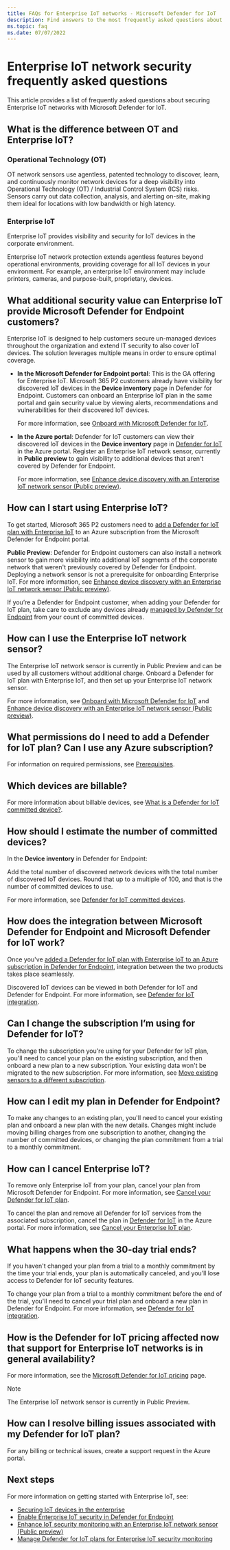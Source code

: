 ```yaml
---
title: FAQs for Enterprise IoT networks - Microsoft Defender for IoT
description: Find answers to the most frequently asked questions about Microsoft Defender for IoT Enterprise IoT networks.
ms.topic: faq
ms.date: 07/07/2022
---
```


# Enterprise IoT network security frequently asked questions

This article provides a list of frequently asked questions about securing Enterprise IoT networks with Microsoft Defender for IoT.

## What is the difference between OT and Enterprise IoT?

### Operational Technology (OT)

OT network sensors use agentless, patented technology to discover, learn, and continuously monitor network devices for a deep visibility into Operational Technology (OT) / Industrial Control System (ICS) risks. Sensors carry out data collection, analysis, and alerting on-site, making them ideal for locations with low bandwidth or high latency.

### Enterprise IoT

Enterprise IoT provides visibility and security for IoT devices in the corporate environment.

Enterprise IoT network protection extends agentless features beyond operational environments, providing coverage for all IoT devices in your environment. For example, an enterprise IoT environment may include printers, cameras, and purpose-built, proprietary, devices.

## What additional security value can Enterprise IoT provide Microsoft Defender for Endpoint customers?

Enterprise IoT is designed to help customers secure un-managed devices throughout the organization and extend IT security to also cover IoT devices. The solution leverages multiple means in order to ensure optimal coverage.

- **In the Microsoft Defender for Endpoint portal**: This is the GA offering for Enterprise IoT. Microsoft 365 P2 customers already have visibility for discovered IoT devices in the **Device inventory** page in Defender for Endpoint. Customers can onboard an Enterprise IoT plan in the same portal and gain security value by viewing alerts, recommendations and vulnerabilities for their discovered IoT devices.

    For more information, see [Onboard with Microsoft Defender for IoT](eiot-defender-for-endpoint.md).

- **In the Azure portal**: Defender for IoT customers can view their discovered IoT devices in the **Device inventory** page in [Defender for IoT](https://ms.portal.azure.com/#view/Microsoft_Azure_IoT_Defender/IoTDefenderDashboard/~/Getting_started) in the Azure portal. Register an Enterprise IoT network sensor, currently in **Public preview** to gain visibility to additional devices that aren't covered by Defender for Endpoint.

    For more information, see [Enhance device discovery with an Enterprise IoT network sensor (Public preview)](eiot-sensor.md).

## How can I start using Enterprise IoT?

To get started, Microsoft 365 P2 customers need to [add a Defender for IoT plan with Enterprise IoT](eiot-defender-for-endpoint.md) to an Azure subscription from the Microsoft Defender for Endpoint portal.

**Public Preview**: Defender for Endpoint customers can also install a network sensor to gain more visibility into additional IoT segments of the corporate network that weren't previously covered by Defender for Endpoint. Deploying a network sensor is not a prerequisite for onboarding Enterprise IoT. For more information, see [Enhance device discovery with an Enterprise IoT network sensor (Public preview)](eiot-sensor.md).

If you’re a Defender for Endpoint customer, when adding your Defender for IoT plan, take care to exclude any devices already [managed by Defender for Endpoint](/microsoft-365/security/defender-endpoint/device-discovery) from your count of committed devices.

## How can I use the Enterprise IoT network sensor?

The Enterprise IoT network sensor is currently in Public Preview and can be used by all customers without additional charge. Onboard a Defender for IoT plan with Enterprise IoT, and then set up your Enterprise IoT network sensor.

For more information, see [Onboard with Microsoft Defender for IoT](eiot-defender-for-endpoint.md) and [Enhance device discovery with an Enterprise IoT network sensor (Public preview)](eiot-sensor.md).

## What permissions do I need to add a Defender for IoT plan? Can I use any Azure subscription?

For information on required permissions, see [Prerequisites](eiot-defender-for-endpoint.md#prerequisites).

## Which devices are billable?

For more information about billable devices, see [What is a Defender for IoT committed device?](architecture.md#what-is-a-defender-for-iot-committed-device).

## How should I estimate the number of committed devices?

In the **Device inventory** in Defender for Endpoint:

Add the total number of discovered network devices with the total number of discovered IoT devices. Round that up to a multiple of 100, and that is the number of committed devices to use.

For more information, see [Defender for IoT committed devices](billing.md#defender-for-iot-committed-devices).


## How does the integration between Microsoft Defender for Endpoint and Microsoft Defender for IoT work?

Once you've [added a Defender for IoT plan with Enterprise IoT to an Azure subscription in Defender for Endpoint](/microsoft-365/security/defender-endpoint/enable-microsoft-defender-for-iot-integration#onboard-a-defender-for-iot-plan), integration between the two products takes place seamlessly.

Discovered IoT devices can be viewed in both Defender for IoT and Defender for Endpoint. For more information, see [Defender for IoT integration](/microsoft-365/security/defender-endpoint/enable-microsoft-defender-for-iot-integration).

## Can I change the subscription I’m using for Defender for IoT?

To change the subscription you're using for your Defender for IoT plan, you'll need to cancel your plan on the existing subscription, and then onboard a new plan to a new subscription. Your existing data won't be migrated to the new subscription. For more information, see [Move existing sensors to a different subscription](how-to-manage-subscriptions.md#move-existing-sensors-to-a-different-subscription).

## How can I edit my plan in Defender for Endpoint?

To make any changes to an existing plan, you'll need to cancel your existing plan and onboard a new plan with the new details. Changes might include moving billing charges from one subscription to another, changing the number of committed devices, or changing the plan commitment from a trial to a monthly commitment.

## How can I cancel Enterprise IoT?

To remove only Enterprise IoT from your plan, cancel your plan from Microsoft Defender for Endpoint. For more information, see [Cancel your Defender for IoT plan](/microsoft-365/security/defender-endpoint/enable-microsoft-defender-for-iot-integration#cancel-your-defender-for-iot-plan).

To cancel the plan and remove all Defender for IoT services from the associated subscription, cancel the plan in [Defender for IoT](https://ms.portal.azure.com/#view/Microsoft_Azure_IoT_Defender/IoTDefenderDashboard/~/Getting_started) in the Azure portal. For more information, see [Cancel your Enterprise IoT plan](manage-subscriptions-enterprise.md#cancel-your-enterprise-iot-plan).

## What happens when the 30-day trial ends?

If you haven't changed your plan from a trial to a monthly commitment by the time your trial ends, your plan is automatically canceled, and you’ll lose access to Defender for IoT security features.

To change your plan from a trial to a monthly commitment before the end of the trial, you'll need to cancel your trial plan and onboard a new plan in Defender for Endpoint. For more information, see [Defender for IoT integration](/microsoft-365/security/defender-endpoint/enable-microsoft-defender-for-iot-integration).

## How is the Defender for IoT pricing affected now that support for Enterprise IoT networks is in general availability?

For more information, see the [Microsoft Defender for IoT pricing](https://azure.microsoft.com/pricing/details/iot-defender/) page.

> [!NOTE]
> The Enterprise IoT network sensor is currently in Public Preview.

## How can I resolve billing issues associated with my Defender for IoT plan?

For any billing or technical issues, create a support request in the Azure portal.

## Next steps

For more information on getting started with Enterprise IoT, see:

- [Securing IoT devices in the enterprise](concept-enterprise.md)
- [Enable Enterprise IoT security in Defender for Endpoint](eiot-defender-for-endpoint.md)
- [Enhance IoT security monitoring with an Enterprise IoT network sensor (Public preview)](eiot-sensor.md)
- [Manage Defender for IoT plans for Enterprise IoT security monitoring](manage-subscriptions-enterprise.md)
